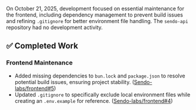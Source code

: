 On October 21, 2025, development focused on essential maintenance for the frontend, including dependency management to prevent build issues and refining `.gitignore` for better environment file handling. The `sendo-api` repository had no development activity.

## ✅ Completed Work
### Frontend Maintenance
*   Added missing dependencies to `bun.lock` and `package.json` to resolve potential build issues, ensuring project stability. ([Sendo-labs/frontend#5](https://github.com/Sendo-labs/frontend/pull/5))
*   Updated `.gitignore` to specifically exclude local environment files while creating an `.env.example` for reference. ([Sendo-labs/frontend#4](https://github.com/Sendo-labs/frontend/pull/4))